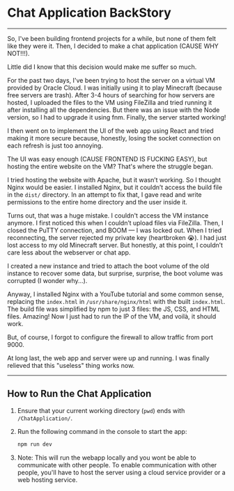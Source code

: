 # Chat Application BackStory

---

So, I've been building frontend projects for a while, but none of them felt like they were it. Then, I decided to make a chat application (CAUSE WHY NOT!!!).

Little did I know that this decision would make me suffer so much.

For the past two days, I've been trying to host the server on a virtual VM provided by Oracle Cloud. I was initially using it to play Minecraft (because free servers are trash). After 3-4 hours of searching for how servers are hosted, I uploaded the files to the VM using FileZilla and tried running it after installing all the dependencies. But there was an issue with the Node version, so I had to upgrade it using fnm. Finally, the server started working!

I then went on to implement the UI of the web app using React and tried making it more secure because, honestly, losing the socket connection on each refresh is just too annoying.

The UI was easy enough (CAUSE FRONTEND IS FUCKING EASY), but hosting the entire website on the VM? That's where the struggle began.

I tried hosting the website with Apache, but it wasn’t working. So I thought Nginx would be easier. I installed Nginx, but it couldn’t access the build file in the `dist/` directory. In an attempt to fix that, I gave read and write permissions to the entire home directory and the user inside it.

Turns out, that was a huge mistake. I couldn't access the VM instance anymore. I first noticed this when I couldn’t upload files via FileZilla. Then, I closed the PuTTY connection, and BOOM — I was locked out. When I tried reconnecting, the server rejected my private key (heartbroken 😭). I had just lost access to my old Minecraft server. But honestly, at this point, I couldn’t care less about the webserver or chat app.

I created a new instance and tried to attach the boot volume of the old instance to recover some data, but surprise, surprise, the boot volume was corrupted (I wonder why...).

Anyway, I installed Nginx with a YouTube tutorial and some common sense, replacing the `index.html` in `/usr/share/nginx/html` with the built `index.html`. The build file was simplified by npm to just 3 files: the JS, CSS, and HTML files. Amazing! Now I just had to run the IP of the VM, and voilà, it should work.

But, of course, I forgot to configure the firewall to allow traffic from port 9000.

At long last, the web app and server were up and running. I was finally relieved that this "useless" thing works now.

---

## How to Run the Chat Application

1. Ensure that your current working directory (`pwd`) ends with `/ChatApplication/`.
2. Run the following command in the console to start the app:

   ```bash
   npm run dev

   ```

3. Note: This will run the webapp locally and you wont be able to communicate with other people. To enable communication with other people, you'll have to host the server using a cloud service provider or a web hosting service.
